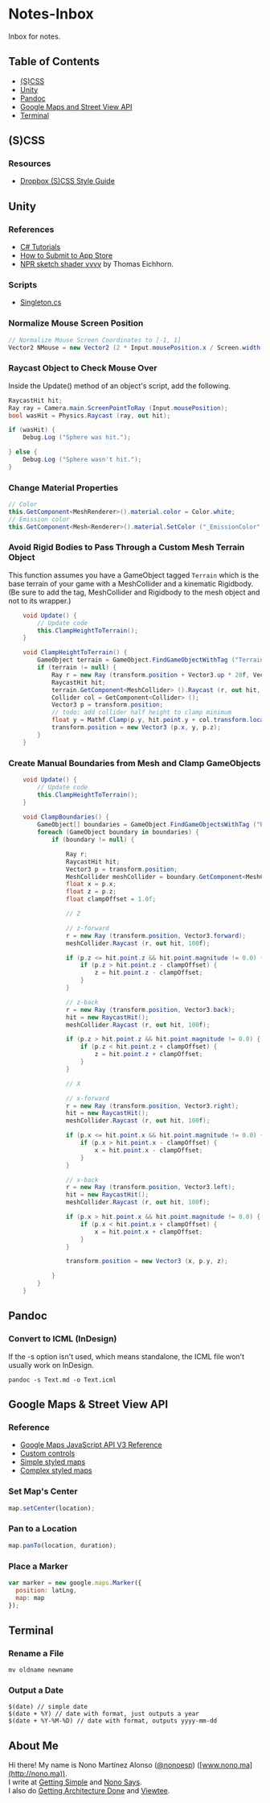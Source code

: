 # Notes-Inbox
Inbox for notes.

## Table of Contents

* [(S)CSS](#scss)
* [Unity](#unity)
* [Pandoc](#pandoc)
* [Google Maps and Street View API](#google-maps--street-view-api)
* [Terminal](#terminal)

## (S)CSS

### Resources

* [Dropbox (S)CSS Style Guide](https://github.com/dropbox/css-style-guide)

## Unity

### References

* [C# Tutorials](http://catlikecoding.com/unity/tutorials/)
* [How to Submit to App Store](https://unity3d.com/learn/tutorials/modules/beginner/platform-specific/how-to-submit-to-the-ios-app-store)
* [NPR sketch shader vvvv](http://www.thomaseichhorn.de/npr-sketch-shader-vvvv/) by Thomas Eichhorn.

### Scripts

* [Singleton.cs](https://github.com/nonoesp/Notes-Inbox/blob/master/Unity/Scripts/Singleton.cs)

### Normalize Mouse Screen Position

```csharp
// Normalize Mouse Screen Coordinates to [-1, 1]
Vector2 NMouse = new Vector2 (2 * Input.mousePosition.x / Screen.width - 1, 2 * Input.mousePosition.y / Screen.height - 1);
```

### Raycast Object to Check Mouse Over

Inside the Update() method of an object's script, add the following.

```csharp
RaycastHit hit;
Ray ray = Camera.main.ScreenPointToRay (Input.mousePosition);
bool wasHit = Physics.Raycast (ray, out hit);

if (wasHit) {
	Debug.Log ("Sphere was hit.");

} else {
	Debug.Log ("Sphere wasn't hit.");			
}
```

### Change Material Properties

```csharp
// Color
this.GetComponent<MeshRenderer>().material.color = Color.white;
// Emission color
this.GetComponent<Mesh<Renderer>().material.SetColor ("_EmissionColor", Color.black);
```

### Avoid Rigid Bodies to Pass Through a Custom Mesh Terrain Object

This function assumes you have a GameObject tagged `Terrain` which is the base terrain of your game with a MeshCollider and a kinematic Rigidbody. (Be sure to add the tag, MeshCollider and Rigidbody to the mesh object and not to its wrapper.)

```csharp
	void Update() {
		// Update code
		this.ClampHeightToTerrain();
	}

	void ClampHeightToTerrain() {
		GameObject terrain = GameObject.FindGameObjectWithTag ("Terrain");
		if (terrain != null) {
			Ray r = new Ray (transform.position + Vector3.up * 20f, Vector3.down);
			RaycastHit hit;
			terrain.GetComponent<MeshCollider> ().Raycast (r, out hit, 100f);
			Collider col = GetComponent<Collider> ();
			Vector3 p = transform.position;
			// todo: add collider half height to clamp minimum
			float y = Mathf.Clamp(p.y, hit.point.y + col.transform.localScale.y * 0.5f, 30.0f); 
			transform.position = new Vector3 (p.x, y, p.z);
		}
	}
```

### Create Manual Boundaries from Mesh and Clamp GameObjects

```csharp
	void Update() {
		// Update code
		this.ClampHeightToTerrain();
	}
  
	void ClampBoundaries() {
		GameObject[] boundaries = GameObject.FindGameObjectsWithTag ("Boundary");
		foreach (GameObject boundary in boundaries) {
			if (boundary != null) {

				Ray r;
				RaycastHit hit;
				Vector3 p = transform.position;
				MeshCollider meshCollider = boundary.GetComponent<MeshCollider> ();
				float x = p.x;
				float z = p.z;
				float clampOffset = 1.0f;

				// Z

				// z-forward
				r = new Ray (transform.position, Vector3.forward);
				meshCollider.Raycast (r, out hit, 100f);

				if (p.z <= hit.point.z && hit.point.magnitude != 0.0) {
					if (p.z > hit.point.z - clampOffset) {
						z = hit.point.z - clampOffset;
					}
				}

				// z-back
				r = new Ray (transform.position, Vector3.back);
				hit = new RaycastHit();
				meshCollider.Raycast (r, out hit, 100f);

				if (p.z > hit.point.z && hit.point.magnitude != 0.0) {
					if (p.z < hit.point.z + clampOffset) {
						z = hit.point.z + clampOffset;
					}
				}

				// X

				// x-forward
				r = new Ray (transform.position, Vector3.right);
				hit = new RaycastHit();
				meshCollider.Raycast (r, out hit, 100f);

				if (p.x <= hit.point.x && hit.point.magnitude != 0.0) {
					if (p.x > hit.point.x - clampOffset) {
						x = hit.point.x - clampOffset;
					}
				}

				// x-back
				r = new Ray (transform.position, Vector3.left);
				hit = new RaycastHit();
				meshCollider.Raycast (r, out hit, 100f);

				if (p.x > hit.point.x && hit.point.magnitude != 0.0) {
					if (p.x < hit.point.x + clampOffset) {
						x = hit.point.x + clampOffset;
					}
				}

				transform.position = new Vector3 (x, p.y, z);

			}
		}
	}
```

## Pandoc

### Convert to ICML (InDesign)

If the -s option isn't used, which means standalone, the ICML file won't usually work on InDesign.

```
pandoc -s Text.md -o Text.icml
```

## Google Maps & Street View API

### Reference

* [Google Maps JavaScript API V3 Reference](https://developers.google.com/maps/documentation/javascript/reference)
* [Custom controls](https://developers.google.com/maps/documentation/javascript/examples/control-custom)
* [Simple styled maps](https://developers.google.com/maps/documentation/javascript/examples/maptype-styled-simple)
* [Complex styled maps](https://developers.google.com/maps/documentation/javascript/examples/maptype-styled-complex)

### Set Map's Center

```javascript
map.setCenter(location);
```

### Pan to a Location

```javascript
map.panTo(location, duration);
```

### Place a Marker

```javascript
var marker = new google.maps.Marker({
  position: latLng,
  map: map
});
```

## Terminal

### Rename a File

```
mv oldname newname
```

### Output a Date

```
$(date) // simple date
$(date + %Y) // date with format, just outputs a year
$(date + %Y-%M-%D) // date with format, outputs yyyy-mm-dd
```

## About Me

Hi there! My name is Nono Martínez Alonso ([@nonoesp](http://twitter.com/nonoesp)) ([www.nono.ma](http://nono.ma)).  
I write at [Getting Simple](http://gettingsimple.com) and [Nono Says](http://nono.ma/says).  
I also do [Getting Architecture Done](http://gettingarchitecturedone.com) and [Viewtee](http://viewtee.com).
